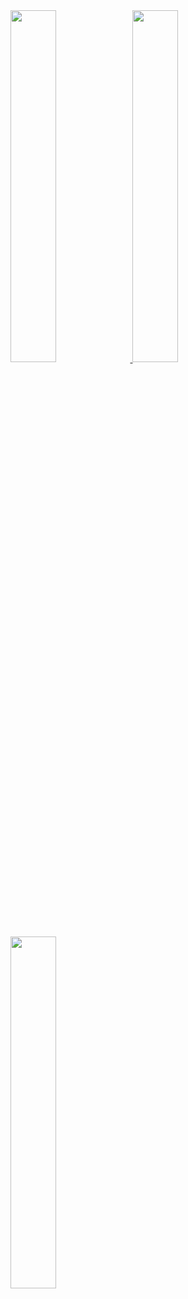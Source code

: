 
<a href="https://github.com/hotoo">
  <image width='38%' src="https://github-readme-stats.vercel.app/api?username=zhangyingwei&show_icons=true&include_all_commits=false&hide_border=true&hide=contribs&theme=vue" />
</a>


<a href="https://github.com/zhangyingwei">
  <image width='38%' src="https://github-readme-stats.vercel.app/api?username=zhangyingwei&show_icons=true&include_all_commits=false&hide_border=true&hide=contribs&theme=vue" />
</a>

<a href="https://github.com/zhangyignwei">
<image width="38%" src="https://github-readme-stats.vercel.app/api/top-langs/?username=zhangyingwei&hide=html" />
</a>
